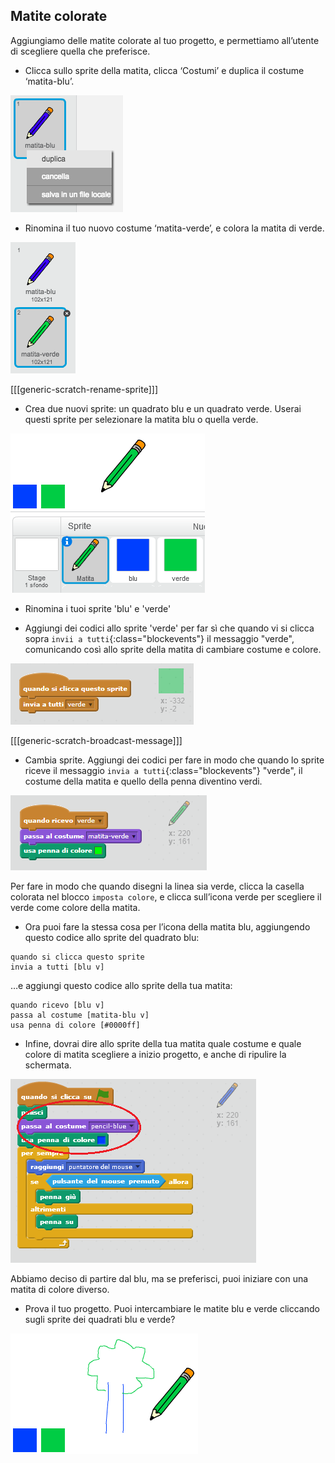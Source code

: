 ## Matite colorate

Aggiungiamo delle matite colorate al tuo progetto, e permettiamo all’utente di scegliere quella che preferisce.

+ Clicca sullo sprite della matita, clicca ‘Costumi’ e duplica il costume ‘matita-blu’.

![screenshot](images/paint-blue-duplicate.png)

+ Rinomina il tuo nuovo costume ‘matita-verde’, e colora la matita di verde.

![screenshot](images/paint-pencil-green.png)

[[[generic-scratch-rename-sprite]]]

+ Crea due nuovi sprite: un quadrato blu e un quadrato verde. Userai questi sprite per selezionare la matita blu o quella verde.

![screenshot](images/paint-selectors.png)

+ Rinomina i tuoi sprite 'blu' e 'verde'

+ Aggiungi dei codici allo sprite 'verde' per far sì che quando vi si clicca sopra `invii a tutti`{:class="blockevents"} il messaggio "verde", comunicando così allo sprite della matita di cambiare costume e colore.

![Invia a tutti verde](images/paint-broadcast-green.png)

[[[generic-scratch-broadcast-message]]]

+ Cambia sprite. Aggiungi dei codici per fare in modo che quando lo sprite riceve il messaggio `invia a tutti`{:class="blockevents"} "verde", il costume della matita e quello della penna diventino verdi.

![Invia a tutti verde](images/broadcast-green.png)

Per fare in modo che quando disegni la linea sia verde, clicca la casella colorata nel blocco `imposta colore`, e clicca sull’icona verde per scegliere il verde come colore della matita.

+ Ora puoi fare la stessa cosa per l’icona della matita blu, aggiungendo questo codice allo sprite del quadrato blu:

```blocks
quando si clicca questo sprite
invia a tutti [blu v]
```

…e aggiungi questo codice allo sprite della tua matita:

```blocks
quando ricevo [blu v]
passa al costume [matita-blu v] 
usa penna di colore [#0000ff]
```

+ Infine, dovrai dire allo sprite della tua matita quale costume e quale colore di matita scegliere a inizio progetto, e anche di ripulire la schermata.

![Matita di partenza](images/start-pencil.png)

Abbiamo deciso di partire dal blu, ma se preferisci, puoi iniziare con una matita di colore diverso.

+ Prova il tuo progetto. Puoi intercambiare le matite blu e verde cliccando sugli sprite dei quadrati blu e verde?

![screenshot](images/paint-pens-test.png)
